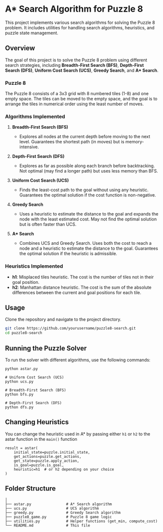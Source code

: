 # A\* Search Algorithm for Puzzle 8

This project implements various search algorithms for solving the Puzzle 8 problem. It includes utilities for handling search algorithms, heuristics, and puzzle state management.

## Overview

The goal of this project is to solve the Puzzle 8 problem using different search strategies, including **Breadth-First Search (BFS)**, **Depth-First Search (DFS)**, **Uniform Cost Search (UCS)**, **Greedy Search**, and **A\* Search**.

### Puzzle 8

The Puzzle 8 consists of a 3x3 grid with 8 numbered tiles (1-8) and one empty space. The tiles can be moved to the empty space, and the goal is to arrange the tiles in numerical order using the least number of moves.

### Algorithms Implemented

1. **Breadth-First Search (BFS)**

   - Explores all nodes at the current depth before moving to the next level. Guarantees the shortest path (in moves) but is memory-intensive.

2. **Depth-First Search (DFS)**

   - Explores as far as possible along each branch before backtracking. Not optimal (may find a longer path) but uses less memory than BFS.

3. **Uniform Cost Search (UCS)**

   - Finds the least-cost path to the goal without using any heuristic. Guarantees the optimal solution if the cost function is non-negative.

4. **Greedy Search**

   - Uses a heuristic to estimate the distance to the goal and expands the node with the least estimated cost. May not find the optimal solution but is often faster than UCS.

5. **A\* Search**
   - Combines UCS and Greedy Search. Uses both the cost to reach a node and a heuristic to estimate the distance to the goal. Guarantees the optimal solution if the heuristic is admissible.

### Heuristics Implemented

- **h1**: Misplaced tiles heuristic. The cost is the number of tiles not in their goal position.
- **h2**: Manhattan distance heuristic. The cost is the sum of the absolute differences between the current and goal positions for each tile.

## Usage

Clone the repository and navigate to the project directory.

```bash
git clone https://github.com/yourusername/puzzle8-search.git
cd puzzle8-search
```

## Running the Puzzle Solver

To run the solver with different algorithms, use the following commands:

```# A* Search (default: Manhattan distance heuristic)
python astar.py

# Uniform Cost Search (UCS)
python ucs.py

# Breadth-First Search (BFS)
python bfs.py

# Depth-First Search (DFS)
python dfs.py
```

## Changing Heuristics

You can change the heuristic used in A\* by passing either `h1` or `h2` to the astar function in the `main()` function

```# Choose heuristic h1 or h2
result = astar(
    initial_state=puzzle.initial_state,
    get_actions=puzzle.get_actions,
    get_state=puzzle.apply_action,
    is_goal=puzzle.is_goal,
    heuristic=h1  # or h2 depending on your choice
)
```

## Folder Structure

```puzzle8-search/
│
├── astar.py                # A* Search algorithm
├── ucs.py                  # UCS algorithm
├── greedy.py               # Greedy Search algorithm
├── puzzle8_game.py         # Puzzle 8 game logic
├── utilities.py            # Helper functions (get_min, compute_cost)
└── README.md               # This file
```
